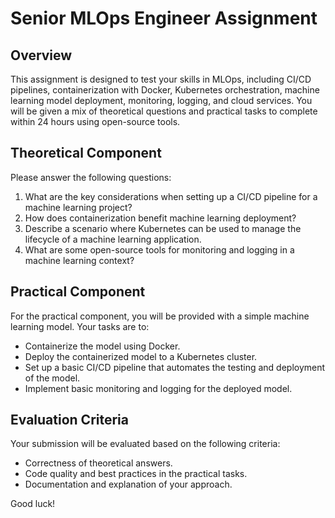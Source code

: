 # Senior MLOps Engineer Assignment

## Overview
This assignment is designed to test your skills in MLOps, including CI/CD pipelines, containerization with Docker, Kubernetes orchestration, machine learning model deployment, monitoring, logging, and cloud services. You will be given a mix of theoretical questions and practical tasks to complete within 24 hours using open-source tools.

## Theoretical Component
Please answer the following questions:
1. What are the key considerations when setting up a CI/CD pipeline for a machine learning project?
2. How does containerization benefit machine learning deployment?
3. Describe a scenario where Kubernetes can be used to manage the lifecycle of a machine learning application.
4. What are some open-source tools for monitoring and logging in a machine learning context?

## Practical Component
For the practical component, you will be provided with a simple machine learning model. Your tasks are to:
- Containerize the model using Docker.
- Deploy the containerized model to a Kubernetes cluster.
- Set up a basic CI/CD pipeline that automates the testing and deployment of the model.
- Implement basic monitoring and logging for the deployed model.

## Evaluation Criteria
Your submission will be evaluated based on the following criteria:
- Correctness of theoretical answers.
- Code quality and best practices in the practical tasks.
- Documentation and explanation of your approach.

Good luck!